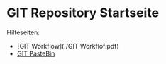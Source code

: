 
GIT Repository Startseite
==========================

Hilfeseiten:

* [GIT Workflow](./GIT Workflof.pdf)
* [GIT PasteBin](./GIT_Workflow_pastebin.sh)
